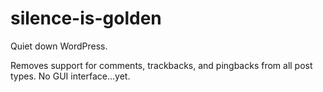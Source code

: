 silence-is-golden
=================

Quiet down WordPress.

Removes support for comments, trackbacks, and pingbacks from all post types. No GUI interface...yet.